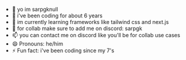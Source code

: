 - 👋 yo im sarpgknull
- 👀 i've been coding for about 6 years
- 🌱 im currently learning frameworks like tailwind css and next.js
- 💞️ for collab make sure to add me on discord: sarpgk
- 📫 you can contact me on discord like you'll be for collab use cases
- 😄 Pronouns: he/him
- ⚡ Fun fact: i've been coding since my 7's

<!---
sarpgknull/sarpgknull is a ✨ special ✨ repository because its `README.md` (this file) appears on your GitHub profile.
You can click the Preview link to take a look at your changes.
--->
